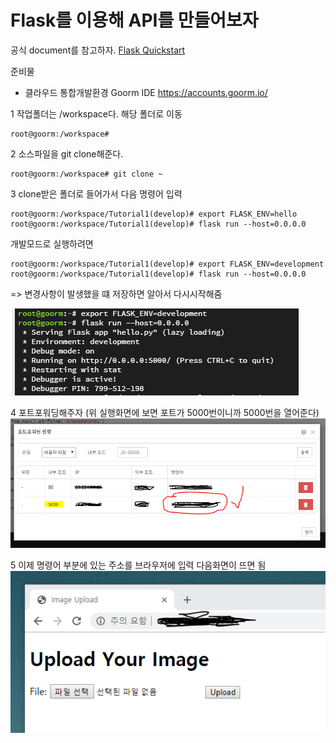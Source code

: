 # Flask를 이용해 API를 만들어보자

공식 document를 참고하자.
[Flask Quickstart](http://flask.pocoo.org/docs/1.0/quickstart/)

준비물
- 클라우드 통합개발환경 Goorm IDE
  https://accounts.goorm.io/



1
작업폴더는 /workspace다. 해당 폴더로 이동
```
root@goorm:/workspace#  
```

2
소스파일을 git clone해준다.
```
root@goorm:/workspace# git clone ~
```

3
clone받은 폴더로 들어가서 다음 명령어 입력
```
root@goorm:/workspace/Tutorial1(develop)# export FLASK_ENV=hello
root@goorm:/workspace/Tutorial1(develop)# flask run --host=0.0.0.0
```

개발모드로 실행하려면
```
root@goorm:/workspace/Tutorial1(develop)# export FLASK_ENV=development
root@goorm:/workspace/Tutorial1(develop)# flask run --host=0.0.0.0
```
=> 변경사항이 발생했을 떄 저장하면 알아서 다시시작해줌

![화면](images/run.PNG)

4
포트포워딩해주자
(위 실행화면에 보면 포트가 5000번이니까 5000번을 열어준다)
![화면](images/port-forwarding.PNG)

5
이제 명령어 부분에 있는 주소를 브라우저에 입력
다음화면이 뜨면 됨
![화면](images/image_uploader.PNG)
